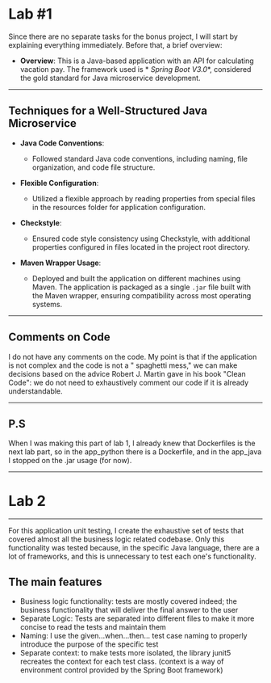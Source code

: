 # Lab #1

Since there are no separate tasks for the bonus project, I will start by explaining everything immediately. Before that,
a brief overview:

- **Overview**: This is a Java-based application with an API for calculating vacation pay. The framework used is *
  *Spring Boot V3.0**, considered the gold standard for Java microservice development.

---

## Techniques for a Well-Structured Java Microservice

- **Java Code Conventions**:
  - Followed standard Java code conventions, including naming, file organization, and code file structure.

- **Flexible Configuration**:
  - Utilized a flexible approach by reading properties from special files in the resources folder for application
    configuration.

- **Checkstyle**:
  - Ensured code style consistency using Checkstyle, with additional properties configured in files located in the
    project root directory.

- **Maven Wrapper Usage**:
  - Deployed and built the application on different machines using Maven. The application is packaged as a
    single `.jar` file built with the Maven wrapper, ensuring compatibility across most operating systems.

---

## Comments on Code

I do not have any comments on the code. My point is that if the application is not complex and the code is not a "
spaghetti mess," we can make decisions based on the advice Robert J. Martin gave in his book "Clean Code": we do not
need to exhaustively comment our code if it is already understandable.

---

## P.S

When I was making this part of lab 1, I already knew that Dockerfiles is the next lab part, so
in the app_python there is a Dockerfile, and in the app_java I stopped on the .jar usage
(for now).

---

# Lab 2

---

For this application unit testing, I create the exhaustive set of tests that covered almost all the business logic
related codebase.
Only this functionality was tested because, in the specific Java language, there are a lot of frameworks, and this is
unnecessary to test each one's functionality.

## The main features

- Business logic functionality: tests are mostly covered indeed; the business functionality that will deliver
  the final answer to the user
- Separate Logic: Tests are separated into different files to make it more concise to read the tests and maintain
  them
- Naming: I use the given...when...then... test case naming to properly introduce the purpose of the
  specific test
- Separate context: to make tests more isolated, the library junit5 recreates the context for each test class.
  (context is a way of environment control provided by the Spring Boot framework)

